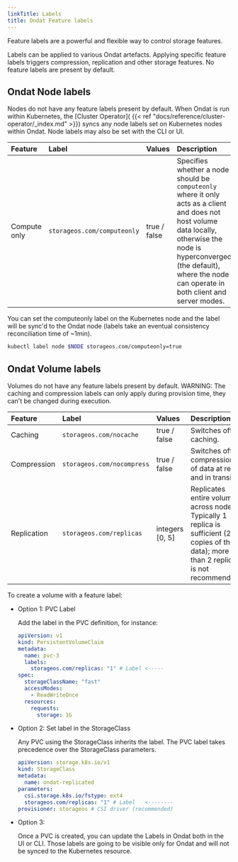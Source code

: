 ```yaml
---
linkTitle: Labels
title: Ondat Feature labels
---
```


Feature labels are a powerful and flexible way to control storage features.

Labels can be applied to various Ondat artefacts. Applying specific feature
labels triggers compression, replication and other storage features. No feature
labels are present by default.

## Ondat Node labels

Nodes do not have any feature labels present by default.  When Ondat is run
within Kubernetes, the [Cluster Operator](
{{< ref "docs/reference/cluster-operator/_index.md" >}}) syncs any node labels
set on Kubernetes nodes within Ondat.  Node labels may also be set with the
CLI or UI.

| Feature        | Label                         | Values                               | Description                    |
| :------------- | :---------------------------- | :----------------------------------- | :----------------------------- |
| Compute only   | `storageos.com/computeonly`   | true / false                         | Specifies whether a node should be `computeonly` where it only acts as a client and does not host volume data locally, otherwise the node is hyperconverged (the default), where the node can operate in both client and server modes. |

You can set the computeonly label on the Kubernetes node and the label will be
sync'd to the Ondat node (labels take an eventual consistency
reconciliation time of ~1min).

```bash
kubectl label node $NODE storageos.com/computeonly=true
```


## Ondat Volume labels

Volumes do not have any feature labels present by default. WARNING: The caching 
and compression labels can only apply during provision time, they can't be 
changed during execution.  

| Feature             | Label                               | Values                               | Description                                                                                                                                  |
| :------------------ | :---------------------------------- | :----------------------------------- | :------------------------------------------------------------------------------------------------------------------------------------------- |
| Caching             | `storageos.com/nocache`             | true / false                         | Switches off caching.                                                                                                                        |
| Compression         | `storageos.com/nocompress`          | true / false                         | Switches off compression of data at rest and in transit.                                                                                     |
| Replication         | `storageos.com/replicas`            | integers [0, 5]                      | Replicates entire volume across nodes. Typically 1 replica is sufficient (2 copies of the data); more than 2 replicas is not recommended.    |

To create a volume with a feature label:

- Option 1: PVC Label

    Add the label in the PVC definition, for instance:

    ```yaml
    apiVersion: v1
    kind: PersistentVolumeClaim
    metadata:
      name: pvc-3
      labels:
        storageos.com/replicas: "1" # Label <-----
    spec:
      storageClassName: "fast"
      accessModes:
        - ReadWriteOnce
      resources:
        requests:
          storage: 1G
    ```

- Option 2: Set label in the StorageClass

    Any PVC using the StorageClass inherits the label. The PVC label takes
    precedence over the StorageClass parameters.

    ```yaml
    apiVersion: storage.k8s.io/v1
    kind: StorageClass
    metadata:
      name: ondat-replicated
    parameters:
      csi.storage.k8s.io/fstype: ext4
      storageos.com/replicas: "1" # Label   <--------
    provisioner: storageos # CSI driver (recommended) 
    ```

- Option 3:

    Once a PVC is created, you can update the Labels in Ondat both in the
    UI or CLI. Those labels are going to be visible only for Ondat and will
    not be synced to the Kubernetes resource.
